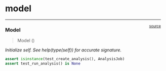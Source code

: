 # model


<!-- WARNING: THIS FILE WAS AUTOGENERATED! DO NOT EDIT! -->

------------------------------------------------------------------------

<a
href="https://github.com/ddoll/NeuralActivityCubic/blob/main/neuralactivitycubic/model.py#L27"
target="_blank" style="float:right; font-size:smaller">source</a>

### Model

>  Model ()

*Initialize self. See help(type(self)) for accurate signature.*

``` python
assert isinstance(test_create_analysis(), AnalysisJob)
assert test_run_analysis() is None
```
